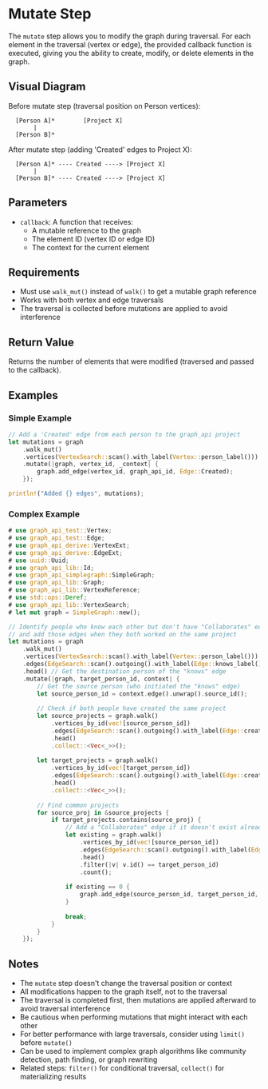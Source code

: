 # Mutate Step

The `mutate` step allows you to modify the graph during traversal. For each element in the traversal (vertex or edge), the provided callback function is executed, giving you the ability to create, modify, or delete elements in the graph.

## Visual Diagram

Before mutate step (traversal position on Person vertices):
```text
  [Person A]*        [Project X]
       |
  [Person B]*
```

After mutate step (adding 'Created' edges to Project X):
```text
  [Person A]* ---- Created ----> [Project X]
       |
  [Person B]* ---- Created ----> [Project X]
```

## Parameters

- `callback`: A function that receives:
  - A mutable reference to the graph
  - The element ID (vertex ID or edge ID)
  - The context for the current element

## Requirements

- Must use `walk_mut()` instead of `walk()` to get a mutable graph reference
- Works with both vertex and edge traversals
- The traversal is collected before mutations are applied to avoid interference

## Return Value

Returns the number of elements that were modified (traversed and passed to the callback).

## Examples

### Simple Example

```rust
// Add a 'Created' edge from each person to the graph_api project
let mutations = graph
    .walk_mut()
    .vertices(VertexSearch::scan().with_label(Vertex::person_label()))
    .mutate(|graph, vertex_id, _context| {
        graph.add_edge(vertex_id, graph_api_id, Edge::Created);
    });

println!("Added {} edges", mutations);
```

### Complex Example

```rust
# use graph_api_test::Vertex;
# use graph_api_test::Edge;
# use graph_api_derive::VertexExt;
# use graph_api_derive::EdgeExt;
# use uuid::Uuid;
# use graph_api_lib::Id;
# use graph_api_simplegraph::SimpleGraph;
# use graph_api_lib::Graph;
# use graph_api_lib::VertexReference;
# use std::ops::Deref;
# use graph_api_lib::VertexSearch;
# let mut graph = SimpleGraph::new();

// Identify people who know each other but don't have "Collaborates" edges,
// and add those edges when they both worked on the same project
let mutations = graph
    .walk_mut()
    .vertices(VertexSearch::scan().with_label(Vertex::person_label()))
    .edges(EdgeSearch::scan().outgoing().with_label(Edge::knows_label()))
    .head() // Get the destination person of the "knows" edge
    .mutate(|graph, target_person_id, context| {
        // Get the source person (who initiated the "knows" edge)
        let source_person_id = context.edge().unwrap().source_id();
        
        // Check if both people have created the same project
        let source_projects = graph.walk()
            .vertices_by_id(vec![source_person_id])
            .edges(EdgeSearch::scan().outgoing().with_label(Edge::created_label()))
            .head()
            .collect::<Vec<_>>();
            
        let target_projects = graph.walk()
            .vertices_by_id(vec![target_person_id])
            .edges(EdgeSearch::scan().outgoing().with_label(Edge::created_label()))
            .head()
            .collect::<Vec<_>>();
            
        // Find common projects
        for source_proj in &source_projects {
            if target_projects.contains(source_proj) {
                // Add a "Collaborates" edge if it doesn't exist already
                let existing = graph.walk()
                    .vertices_by_id(vec![source_person_id])
                    .edges(EdgeSearch::scan().outgoing().with_label(Edge::collaborates_label()))
                    .head()
                    .filter(|v| v.id() == target_person_id)
                    .count();
                    
                if existing == 0 {
                    graph.add_edge(source_person_id, target_person_id, Edge::Collaborates);
                }
                
                break;
            }
        }
    });
```

## Notes

- The `mutate` step doesn't change the traversal position or context
- All modifications happen to the graph itself, not to the traversal
- The traversal is completed first, then mutations are applied afterward to avoid traversal interference
- Be cautious when performing mutations that might interact with each other
- For better performance with large traversals, consider using `limit()` before `mutate()`
- Can be used to implement complex graph algorithms like community detection, path finding, or graph rewriting
- Related steps: `filter()` for conditional traversal, `collect()` for materializing results
